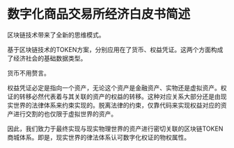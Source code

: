 # 数字化商品交易所经济白皮书简述

区块链技术带来了全新的思维模式。

基于区块链技术的TOKEN方案，分别应用在了货币、权益凭证。这两个方面构成了经济社会的基础数据类型。

货币不用赘言。

权益凭证必定是指向一个资产，无论这个资产是金融资产、实物还是虚拟资产。权证的转移必然代表着与其关联的资产的权益的转移。这种对应关系大部分还是由现实世界的法律体系来约束实现的。脱离法律的约束，仅靠代码来实现权益对应的资产进行交割的也仅限于虚拟世界的资产。

因此，我们致力于最终实现与现实物理世界的资产进行密切关联的区块链TOKEN商城体系。即是，现实世界的律法体系认可数字化权证的物权属性。

